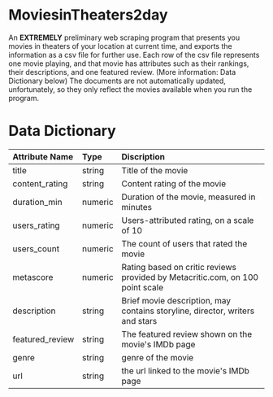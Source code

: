 # MoviesinTheaters2day
An **EXTREMELY** preliminary web scraping program that presents you movies in theaters of your location at current time, and exports the information as a csv file for further use.
Each row of the csv file represents one movie playing, and that movie has attributes such as their rankings, their descriptions, and one featured review. (More information: Data Dictionary below) The documents are not automatically updated, unfortunately, so they only reflect the movies available when you run the program.


# Data Dictionary
|  Attribute Name  | Type  |  Discription  |
|  :----  | :----  | :----  |
| title  | string | Title of the movie |
| content_rating  | string | Content rating of the movie |
| duration_min  | numeric | Duration of the movie, measured in minutes |
| users_rating  | numeric | Users-attributed rating, on a scale of 10 |
| users_count  | numeric | The count of users that rated the movie |
| metascore  | numeric | Rating based on critic reviews provided by Metacritic.com, on 100 point scale |
| description  | string | Brief movie description, may contains storyline, director, writers and stars |
| featured_review  | string | The featured review shown on the movie's IMDb page |
| genre  | string | genre of the movie |
| url  | string | the url linked to the movie's IMDb page |
